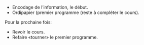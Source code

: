 * Encodage de l’information, le début.
* Ordipapier (premier programme (reste à compléter le cours).

Pour la prochaine fois:

* Revoir le cours.
* Refaire «tourner» le premier programme.
